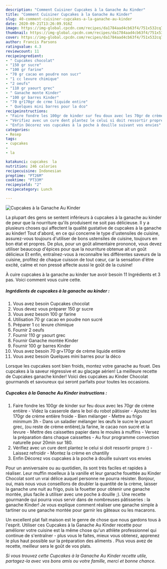 ```yaml
---
description: "Comment Cuisiner Cupcakes à la Ganache Au Kinder"
title: "Comment Cuisiner Cupcakes à la Ganache Au Kinder"
slug: 40-comment-cuisiner-cupcakes-a-la-ganache-au-kinder
date: 2020-09-21T13:26:09.916Z
image: https://img-global.cpcdn.com/recipes/da1784aad4cb63f4/751x532cq70/cupcakes-a-la-ganache-au-kinder-photo-principale-de-la-recette.jpg
thumbnail: https://img-global.cpcdn.com/recipes/da1784aad4cb63f4/751x532cq70/cupcakes-a-la-ganache-au-kinder-photo-principale-de-la-recette.jpg
cover: https://img-global.cpcdn.com/recipes/da1784aad4cb63f4/751x532cq70/cupcakes-a-la-ganache-au-kinder-photo-principale-de-la-recette.jpg
author: Francis Parsons
ratingvalue: 4.3
reviewcount: 11
recipeingredient:
- " Cupcakes chocolat"
- "150 gr sucre"
- "100 gr farine"
- "70 gr cacao en poudre non sucr"
- "1 cc levure chimique"
- "2 oeufs"
- "110 gr yaourt grec"
- " Ganache monte Kinder"
- "100 gr barres Kinder"
- "70 gr170gr de crme liquide entire"
- " Quelques mini barres pour la dco"
recipeinstructions:
- "Faire fondre les 100gr de kinder sur feu doux avec les 70gr de crème entière Videz la casserole dans le bol du robot pâtissier Ajoutez les 170gr de crème entière froide Bien mélanger Mettre au frigo minimum 3h Dans un saladier mélanger les œufs le sucre le yaourt grec, (ou reste de crème entière),la farine, le cacao non sucré et la levure Mettre des caissettes papier dans le moules à muffins Versez la préparation dans chaque caissettes Au four programme convection naturelle pour 20min sur 180."
- "Vérifiez avec un cure dent plantez le celui si doit ressortir propre :) Laissez refroidir Montez la crème en chantilly"
- "Enfin Décorez vos cupcakes à la poche à douille suivant vos envies"
categories:
- Resep
tags:
- cupcakes
- 
- la

katakunci: cupcakes  la 
nutrition: 246 calories
recipecuisine: Indonesian
preptime: "PT26M"
cooktime: "PT33M"
recipeyield: "2"
recipecategory: Lunch

---
```



![Cupcakes à la Ganache Au Kinder](https://img-global.cpcdn.com/recipes/da1784aad4cb63f4/751x532cq70/cupcakes-a-la-ganache-au-kinder-photo-principale-de-la-recette.jpg)

La plupart des gens se sentent inférieurs à cupcakes à la ganache au kinder de peur que la nourriture qu'ils produisent ne soit pas délicieuse. Il y a plusieurs choses qui affectent la qualité gustative de cupcakes à la ganache au kinder! Tout d'abord, en ce qui concerne le type d'ustensiles de cuisine, assurez-vous toujours d'utiliser de bons ustensiles de cuisine, toujours en bon état et propres. De plus, pour un goût alimentaire prononcé, vous devez utiliser beaucoup d'épices pour que la nourriture obtenue ait un goût délicieux Et enfin, entraînez-vous à reconnaître les différentes saveurs de la cuisine, profitez de chaque cuisson de tout cœur, car la sensation d'être excité, calme et non pressé affecte aussi le goût de la cuisine!

<!--inarticleads1-->

À cuire cupcakes à la ganache au kinder tue avoir besoin 11 Ingrédients et 3 pas. Voici comment vous cuire cette.

##### Ingrédients de cupcakes à la ganache au kinder :

1. Vous avez besoin  Cupcakes chocolat
1. Vous devez vous préparer 150 gr sucre
1. Vous avez besoin 100 gr farine
1. Utilisation 70 gr cacao en poudre non sucré
1. Préparer 1 cc levure chimique
1. Fournir 2 oeufs
1. Fournir 110 gr yaourt grec
1. Fournir  Ganache montée Kinder
1. Fournir 100 gr barres Kinder
1. Vous avez besoin 70 gr+170gr de crème liquide entière
1. Vous avez besoin  Quelques mini barres pour la déco


Lorsque les cupcakes sont bien froids, montez votre ganache au fouet. Des cupcakes à la saveur régressive et au glaçage aérien! La meilleure recette de Cupcakes ganache kinder! Voici des cupcakes au Kinder Chocolat gourmands et savoureux qui seront parfaits pour toutes les occasions. 

<!--inarticleads2-->

##### Cupcakes à la Ganache Au Kinder instructions :

1. Faire fondre les 100gr de kinder sur feu doux avec les 70gr de crème entière - Videz la casserole dans le bol du robot pâtissier - Ajoutez les 170gr de crème entière froide - Bien mélanger - Mettre au frigo minimum 3h - Dans un saladier mélanger les œufs le sucre le yaourt grec, (ou reste de crème entière),la farine, le cacao non sucré et la levure - Mettre des caissettes papier dans le moules à muffins - Versez la préparation dans chaque caissettes - Au four programme convection naturelle pour 20min sur 180.
1. Vérifiez avec un cure dent plantez le celui si doit ressortir propre :) - Laissez refroidir - Montez la crème en chantilly
1. Enfin Décorez vos cupcakes à la poche à douille suivant vos envies


Pour un anniversaire ou au quotidien, ils sont très faciles et rapides à réaliser. Leur muffin moelleux à la vanille et leur ganache fouettée au Kinder Chocolat sont un vrai délice auquel personne ne pourra résister. Bonjour, oui, mais nous vous conseillons de doubler la quantité de la crème, laisser la ganache une nuit au frigo, puis la fouetter pour obtenir une ganache montée, plus facile à utiliser avec une poche à douille ;). Une recette gourmande qui pourra vous servir dans de nombreuses pâtisseries : la ganache Kinder! Je vous explique comment réaliser une ganache simple à tartiner ou une ganache montée pour garnir les gâteaux ou les macarons. 

<!--inarticleads1-->

<p>
Un excellent plat fait maison est le genre de chose que nous gardons tous à l'esprit. Utiliser ces Cupcakes à la Ganache Au Kinder recette pour améliorer votre cuisine est la même chose qu'un athlète professionnel qui continue de s'entraîner - plus vous le faites, mieux vous obtenez, apprenez le plus haut possible sur la préparation des aliments . Plus vous avez de recette, meilleur sera le goût de vos plats.
</p>

<p>
<i>Si vous trouvez cette Cupcakes à la Ganache Au Kinder recette utile, partagez-la avec vos bons amis ou votre famille, merci et bonne chance.</i>
</p>
